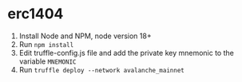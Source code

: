 # erc1404

1. Install Node and NPM, node version 18+
2. Run `npm install`
3. Edit truffle-config.js file and add the private key mnemonic to the variable `MNEMONIC`
4. Run `truffle deploy --network avalanche_mainnet`
